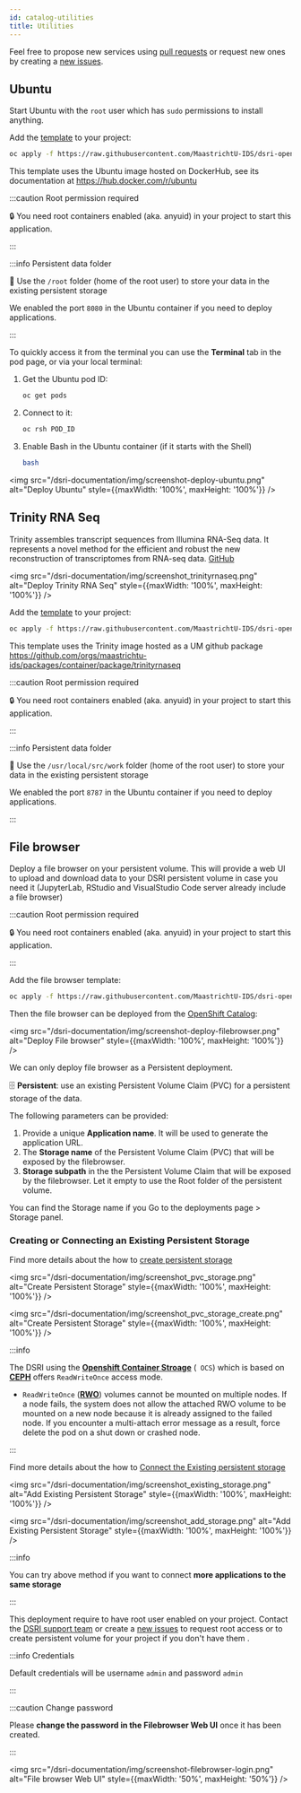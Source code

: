 ```yaml
---
id: catalog-utilities
title: Utilities
---
```


Feel free to propose new services using [pull requests](https://github.com/MaastrichtU-IDS/dsri-documentation/pulls) or request new ones by creating a [new issues](https://github.com/MaastrichtU-IDS/dsri-documentation/issues).

## Ubuntu

Start Ubuntu with the `root` user which has `sudo` permissions to install anything.

Add the [template](https://github.com/MaastrichtU-IDS/dsri-openshift-applications/blob/main/templates-anyuid/template-ubuntu-root-persistent.yml) to your project:

```bash
oc apply -f https://raw.githubusercontent.com/MaastrichtU-IDS/dsri-openshift-applications/main/templates-anyuid/template-ubuntu-root-persistent.yml
```

This template uses the Ubuntu image hosted on DockerHub, see its documentation at https://hub.docker.com/r/ubuntu

:::caution Root permission required

🔒 You need root containers enabled (aka. anyuid) in your project to start this application.

:::

:::info Persistent data folder

📂 Use the `/root` folder (home of the root user) to store your data in the existing persistent storage

We enabled the port `8080` in the Ubuntu container if you need to deploy applications.

:::

To quickly access it from the terminal you can use the **Terminal** tab in the pod page, or via your local terminal:

1. Get the Ubuntu pod ID:

   ```bash
   oc get pods
   ```

2. Connect to it:

   ```bash
   oc rsh POD_ID
   ```

3. Enable Bash in the Ubuntu container (if it starts with the Shell)

   ```bash
   bash
   ```

<img src="/dsri-documentation/img/screenshot-deploy-ubuntu.png" alt="Deploy Ubuntu" style={{maxWidth: '100%', maxHeight: '100%'}} />



## Trinity RNA Seq

Trinity assembles transcript sequences from Illumina RNA-Seq data. It represents a novel method for the efficient and robust the new reconstruction of transcriptomes from RNA-seq data. [GitHub](https://github.com/trinityrnaseq/trinityrnaseq)

<img src="/dsri-documentation/img/screenshot_trinityrnaseq.png" alt="Deploy Trinity RNA Seq" style={{maxWidth: '100%', maxHeight: '100%'}} />



Add the [template](https://github.com/MaastrichtU-IDS/dsri-openshift-applications/blob/main/okd4-templates-anyuid/template-trinityrnaseq.yml) to your project:

```bash
oc apply -f https://raw.githubusercontent.com/MaastrichtU-IDS/dsri-openshift-applications/main/okd4-templates-anyuid/template-trinityrnaseq.yml
```

This template uses the Trinity image hosted as a UM github package https://github.com/orgs/maastrichtu-ids/packages/container/package/trinityrnaseq

:::caution Root permission required

🔒 You need root containers enabled (aka. anyuid) in your project to start this application.

:::

:::info Persistent data folder

📂 Use the `/usr/local/src/work` folder (home of the root user) to store your data in the existing persistent storage

We enabled the port `8787` in the Ubuntu container if you need to deploy applications.

:::

## File browser

Deploy a file browser on your persistent volume. This will provide a web UI to upload and download data to your DSRI persistent volume in case you need it (JupyterLab, RStudio and VisualStudio Code server already include a file browser)

:::caution Root permission required

🔒 You need root containers enabled (aka. anyuid) in your project to start this application.

:::

Add the file browser template:

```bash
oc apply -f https://raw.githubusercontent.com/MaastrichtU-IDS/dsri-openshift-applications/main/templates-anyuid/template-filebrowser.yml
```

Then the file browser can be deployed from the [OpenShift Catalog](https://console-openshift-console.apps.dsri2.unimaas.nl/console/catalog):

<img src="/dsri-documentation/img/screenshot-deploy-filebrowser.png" alt="Deploy File browser" style={{maxWidth: '100%', maxHeight: '100%'}} />

We can only deploy file browser as a Persistent deployment.

🗄️ **Persistent**: use an existing Persistent Volume Claim (PVC) for a persistent storage of the data.

The following parameters can be provided:

1. Provide a unique **Application name**. It will be used to generate the application URL.
2. The **Storage name** of the Persistent Volume Claim  (PVC) that will be exposed by the filebrowser.
3. **Storage subpath** in the the Persistent Volume Claim that will be exposed by the filebrowser. Let it empty to use the Root folder of the persistent volume.

You can find the Storage name if you Go to the deployments page > Storage panel.

### Creating or Connecting an Existing Persistent Storage

Find more details about the how to [create persistent storage](https://maastrichtu-ids.github.io/dsri-documentation/docs/openshift-storage/#create-the-persistent-storage)

<img src="/dsri-documentation/img/screenshot_pvc_storage.png" alt="Create Persistent Storage" style={{maxWidth: '100%', maxHeight: '100%'}} />



<img src="/dsri-documentation/img/screenshot_pvc_storage_create.png" alt="Create Persistent Storage" style={{maxWidth: '100%', maxHeight: '100%'}} />

:::info 

The DSRI using the [**Openshift Container Stroage**](https://www.openshift.com/products/container-storage/) (` OCS`)  which is based on [**CEPH**](https://ceph.io/ceph-storage/) offers `ReadWriteOnce` access mode. 

* `ReadWriteOnce` ([**RWO**](https://docs.openshift.com/container-platform/4.6/storage/understanding-persistent-storage.html)) volumes cannot be mounted on multiple nodes. If a node fails, the system does not allow the attached RWO volume to be mounted on a new node because it is already assigned to the failed node. If you encounter a multi-attach error message as a result, force delete the pod on a shut down or crashed node.

:::

Find more details about the how to [Connect the Existing persistent storage](https://maastrichtu-ids.github.io/dsri-documentation/docs/openshift-storage/#connect-the-existing-persistent-storage)

<img src="/dsri-documentation/img/screenshot_existing_storage.png" alt="Add Existing Persistent Storage" style={{maxWidth: '100%', maxHeight: '100%'}} />

<img src="/dsri-documentation/img/screenshot_add_storage.png" alt="Add Existing Persistent Storage" style={{maxWidth: '100%', maxHeight: '100%'}} />

:::info

You can try above method if you want to connect **more applications to the same storage**

:::

This deployment require to have  root user enabled on your project. Contact the [DSRI support team](mailto:dsri-support-l@maastrichtuniversity.nl)  or create a [new issues](https://github.com/MaastrichtU-IDS/dsri-documentation/issues) to request root access or to create persistent volume for your project if you don't have them .

:::info Credentials

Default credentials will be username `admin` and password `admin`

:::

:::caution Change password

Please **change the password in the Filebrowser Web UI** once it has been created.

:::

<img src="/dsri-documentation/img/screenshot-filebrowser-login.png" alt="File browser Web UI" style={{maxWidth: '50%', maxHeight: '50%'}} />